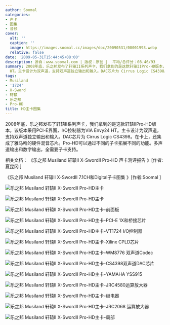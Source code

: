 ```yaml
---
author: Soomal
categories:
- 声卡
- 图集
- 音频
cover:
  alt: ''
  caption: ''
  image: https://images.soomal.cc/images/doc/20090531/00001993.webp
  relative: false
date: '2009-05-31T15:44:45+08:00'
description: 源自：www.soomal.com | 版权：原创 |  平均/总评分：08.46/93
summary: 2008年底，乐之邦发布了轩辕II系列声卡，我们拿到的是这款轩辕IIPro-HD版本，该版本采用PCI-E界面，I/O控制器为VIA Envy24
  HT。主卡设计为双声道，支持双声道独立输出和输入。DAC芯片为 Cirrus Logic CS4398。在卡上，还集成了雅马哈的硬件混音芯片。Pro-HD可以通过不同的子卡拓展不同的功能。多声道输出和数字输出，全需要子卡支持
tags:
- Musiland
- '1724'
- X-Sword
- 轩辕
- 乐之邦
- Pro-HD
title: HD主卡图集
---
```


2008年底，乐之邦发布了轩辕II系列声卡，我们拿到的是这款轩辕IIPro-HD版本，该版本采用PCI-E界面，I/O控制器为VIA Envy24 HT。主卡设计为双声道，支持双声道独立输出和输入。DAC芯片为 Cirrus Logic CS4398。在卡上，还集成了雅马哈的硬件混音芯片。Pro-HD可以通过不同的子卡拓展不同的功能。多声道输出和数字输出，全需要子卡支持。



相关文档：
《乐之邦 Musiland 轩辕II X-SwordII Pro-HD 声卡测评报告 》[作者:夏昆冈 ]

《乐之邦 Musiland 轩辕II X-SwordII 7.1CH和Digital子卡图集 》[作者:Soomal ]



![乐之邦 Musiland 轩辕II X-SwordII Pro-HD主卡](https://images.soomal.cc/images/doc/20090531/00001993.webp)



![乐之邦 Musiland 轩辕II X-SwordII Pro-HD主卡](https://images.soomal.cc/images/doc/20090531/00001994.webp)



![乐之邦 Musiland 轩辕II X-SwordII Pro-HD主卡-前面板](https://images.soomal.cc/images/doc/20090531/00001995.webp)



![乐之邦 Musiland 轩辕II X-SwordII Pro-HD主卡-PCI-E 1X和桥接芯片](https://images.soomal.cc/images/doc/20090531/00001996.webp)



![乐之邦 Musiland 轩辕II X-SwordII Pro-HD主卡-VT1724 I/O控制器](https://images.soomal.cc/images/doc/20090531/00001997.webp)



![乐之邦 Musiland 轩辕II X-SwordII Pro-HD主卡-Xilinx CPLD芯片](https://images.soomal.cc/images/doc/20090531/00001998.webp)



![乐之邦 Musiland 轩辕II X-SwordII Pro-HD主卡-WM8776 双声道Codec](https://images.soomal.cc/images/doc/20090531/00001999.webp)



![乐之邦 Musiland 轩辕II X-SwordII Pro-HD主卡-CS4398双声道DAC芯片](https://images.soomal.cc/images/doc/20090531/00002000.webp)



![乐之邦 Musiland 轩辕II X-SwordII Pro-HD主卡-YAMAHA YSS915](https://images.soomal.cc/images/doc/20090531/00002001.webp)



![乐之邦 Musiland 轩辕II X-SwordII Pro-HD主卡-JRC4580运算放大器](https://images.soomal.cc/images/doc/20090531/00002002.webp)



![乐之邦 Musiland 轩辕II X-SwordII Pro-HD主卡-继电器](https://images.soomal.cc/images/doc/20090531/00002003.webp)



![乐之邦 Musiland 轩辕II X-SwordII Pro-HD主卡-JRC2068 运算放大器](https://images.soomal.cc/images/doc/20090531/00002004.webp)



![乐之邦 Musiland 轩辕II X-SwordII Pro-HD主卡-局部](https://images.soomal.cc/images/doc/20090531/00002005.webp)